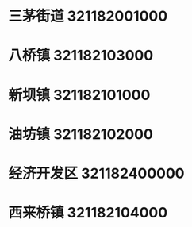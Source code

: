 # 三茅街道 321182001000
# 八桥镇 321182103000
# 新坝镇 321182101000
# 油坊镇 321182102000
# 经济开发区 321182400000
# 西来桥镇 321182104000
